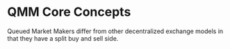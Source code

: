 # QMM Core Concepts

Queued Market Makers differ from other decentralized exchange models in that they have a split buy and sell side.